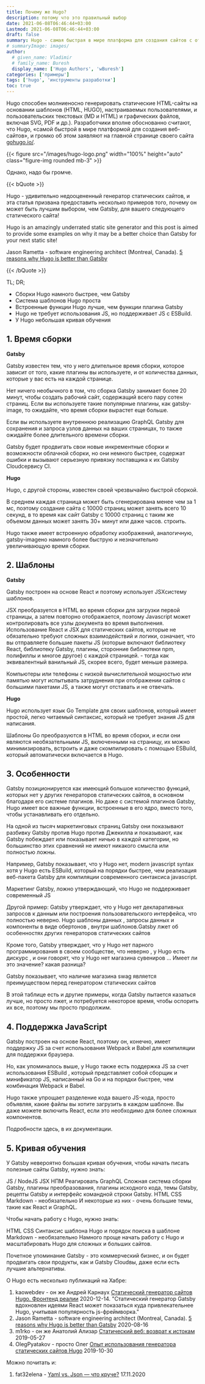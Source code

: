 ```yaml
---
title: Почему же Hugo?
description: потому что это правильный выбор
date: 2021-06-08T06:46:44+03:00
Lastmod: 2021-06-08T06:46:44+03:00
draft: false
summary: Hugo - самая быстрая в мире платформа для создания сайтов с открытым исходным кодом. Он активно развивается, и имеет дружелюбное сообщество. Недаром команда Bootstrap покинула достйный Jekyll мигрировала с Jekyll на Hugo для создания документации bs. Этот пример не единичный.
# summaryImage: images/
author:
  # given_name: Vladimir
  # family_name: Buresh
  display_name: ['Hugo Authors', 'wBuresh']
categories: ['примеры']
tags: ['hugo', 'инструменты разработки']
toc: true
---
```


Hugo способен молниеносно генерировать статические HTML-сайты на основании шаблонов (HTML, HUGO), настраиваемых пользователями, и пользовательских текстовых (MD и HTML) и графических файлов, включая SVG, PDF и др.). Разработчики вполне обоснованно считают, что Hugo, «самой быстрой в мире платформой для создания веб-сайтов», и громко об этом заявляют на главной странице своего сайта [gohugo.io/](https://gohugo.io/).

{{< figure src="/images/hugo-logo.png" width="100%" height="auto" class="figure-img rounded mb-3" >}}

Однако, надо бы громче.

{{< bQuote >}}
<p>Hugo - удивительно недооцененный генератор статических сайтов, и эта статья призвана предоставить несколько примеров того, почему он может быть лучшим выбором, чем Gatsby, для вашего следующего статического сайта!</p>
<p class="text-muted">
Hugo is an amazingly underrated static site generator and this post is aimed to provide some examples on why it may be a better choice than Gatsby for your next static site!</p>

<p class="small text-muted text-end">Jason Rametta - software engineering architect (Montreal, Canada).
<a href="https://rametta.org/posts/hugo-better-than-gatsby/">5 reasons why Hugo is better than Gatsby</a> </p>
{{< /bQuote >}}

TL; DR;

-   Сборки Hugo намного быстрее, чем Gatsby
-   Система шаблонов Hugo проста
-   Встроенные функции Hugo лучше, чем функции плагина Gatsby
-   Hugo не требует использования JS, но поддерживает JS с ESBuild.
-   У Hugo небольшая кривая обучения

## 1. Время сборки

**Gatsby**

Gatsby известен тем, что у него длительное время сборки, которое зависит от того, какие плагины вы используете, и от количества данных, которые у вас есть на каждой странице.

Нет ничего необычного в том, что сборка Gatsby занимает более 20 минут, чтобы создать рабочий сайт, содержащий всего пару сотен страниц. Если вы используете такие популярные плагины, как gatsby-image, то ожидайте, что время сборки вырастет еще больше.

Если вы используете внутреннюю реализацию GraphQL Gatsby для сохранения и запроса узлов данных на ваших страницах, то также ожидайте более длительного времени сборки.

Gatsby будет продвигать свои новые инкрементные сборки и возможности облачной сборки, но они немного быстрее, содержат ошибки и вызывают серьезную привязку поставщика к их Gatsby Cloudсервису CI.

**Hugo**

Hugo, с другой стороны, известен своей чрезвычайно быстрой сборкой.

В среднем каждая страница может быть сгенерирована менее чем за 1 мс, поэтому создание сайта с 10000 страниц может занять всего 10 секунд, в то время как сайт Gatsby с 10000 страниц с таким же объемом данных может занять 30+ минут или даже часов. строить.

Hugo также имеет встроенную обработку изображений, аналогичную, gatsby-imageно намного более быструю и незначительно увеличивающую время сборки.

## 2. Шаблоны

**Gatsby**

Gatsby построен на основе React и поэтому использует JSXсистему шаблонов.

JSX преобразуется в HTML во время сборки для загрузки первой страницы, а затем повторно отображается, поэтому Javascript может контролировать все узлы документа во время выполнения. Использование React и JSX для статических сайтов, которые не обязательно требуют сложных взаимодействий и логики, означает, что вы отправляете большие пакеты JS (которые включают библиотеку React, библиотеку Gatsby, плагины, сторонние библиотеки npm, полифиллы и многое другое) с каждой страницей. - тогда как эквивалентный ванильный JS, скорее всего, будет меньше размера.

Компьютеры или телефоны с низкой вычислительной мощностью или памятью могут испытывать затруднения при отображении сайтов с большими пакетами JS, а также могут отставать и не отвечать.

**Hugo**

Hugo использует язык Go Template для своих шаблонов, который имеет простой, легко читаемый синтаксис, который не требует знания JS для написания.

Шаблоны Go преобразуются в HTML во время сборки, и если они являются необязательными JS, включенными на страницу, их можно минимизировать, встроить и даже скомпилировать с помощью ESBuild, который автоматически включается в Hugo.

## 3. Особенности

Gatsby позиционируется как имеющий большое количество функций, которых нет у других генераторов статических сайтов, в основном благодаря его системе плагинов. Но даже с системой плагинов Gatsby, Hugo имеет все важные функции, встроенные в его ядро, вместо того, чтобы устанавливать его отдельно.

На одной из тысяч маркетинговых страниц Gatsby они показывают разбивку Gatsby против Hugo против Джекилла и показывают, как Gatsby побеждает или показывает ничью в каждой категории, но большинство этих сравнений не имеют никакого смысла или полностью ложны.

Например, Gatsby показывает, что у Hugo нет, modern javascript syntax хотя у Hugo есть ESBuild, который на порядки быстрее, чем реализация веб-пакета Gatsby для компиляции современного синтаксиса javascript.

Маркетинг Gatsby, ложно утверждающий, что Hugo не поддерживает современный JS

Другой пример: Gatsby утверждает, что у Hugo нет декларативных запросов к данным или построения пользовательского интерфейса, что полностью неверно. Hugo шаблоны данных , запросы данных и компоненты в виде обертонов , внутри шаблонов.Gatsby лжет об особенностях других генераторов статических сайтов

Кроме того, Gatsby утверждает, что у Hugo нет парного программирования в своем сообществе, что неверно , у Hugo есть дискурс , и они говорят, что у Hugo нет магазина сувениров ... Имеет ли это значение? какая разница?

Gatsby показывает, что наличие магазина swag является преимуществом перед генератором статических сайтов

В этой таблице есть и другие примеры, когда Gatsby пытается казаться лучше, но просто лжет, и потребуется некоторое время, чтобы оспорить их все, поэтому мы просто продолжим.

## 4. Поддержка JavaScript

Gatsby построен на основе React, поэтому он, конечно, имеет поддержку JS за счет использования Webpack и Babel для компиляции для поддержки браузера.

Но, как упоминалось выше, у Hugo также есть поддержка JS за счет использования ESBuild , который представляет собой сборщик и минификатор JS, написанный на Go и на порядки быстрее, чем комбинация Webpack и Babel.

Hugo также упрощает разделение кода вашего JS-кода, просто объявляя, какие файлы вы хотите загрузить в каждом шаблоне. Вы даже можете включить React, если это необходимо для более сложных компонентов.

Подробности здесь, в их документации.

## 5. Кривая обучения

У Gatsby невероятно большая кривая обучения, чтобы начать писать полезные сайты Gatsby, нужно знать:

JS / NodeJS
JSX
НПМ
Реагировать
GraphQL
Сложная система сборки Gatsby, плагины преобразования, плагины исходного кода, темы Gatsby, рецепты Gatsby и интерфейс командной строки Gatsby.
HTML
CSS
Markdown - необязательно
И некоторые из них - очень большие темы, такие как React и GraphQL.

Чтобы начать работу с Hugo, нужно знать:

HTML
CSS
Синтаксис шаблона Hugo и порядок поиска в шаблоне
Markdown - необязательно
Намного проще начать работу с Hugo и масштабировать Hugo для сложных и больших сайтов.

Почетное упоминание
Gatsby - это коммерческий бизнес, и он будет продвигать свои продукты, как и Gatsby Cloudвы, даже если есть лучшие альтернативы.




О Hugo есть несколько публикаций на Хабре:

1.  kaowebdev - он же Андрей Карнаух [Статический генератор сайтов Hugo. Фронтенд реалии](https://m.habr.com/ru/post/532738/) 2020-12-14. "Статический генератор Gatsby вдохновлен идеями React может показаться куда привлекательнее Hugo, учитывая популярность js-фреймворка."
2.  Jason Rametta - software engineering architect (Montreal, Canada). [5 reasons why Hugo is better than Gatsby](https://rametta.org/posts/hugo-better-than-gatsby/) 2020-08-16
1.  m1rko - он же Анатолий Ализар [Статический веб: возврат к истокам](https://m.habr.com/ru/post/453656/) 2019-05-27
1.  OlegPyatakov - просто Олег [Опыт использования генератора статических сайтов Hugo](https://habr.com/p/473656/) 2019-10-30

Можно почитать и:

1.  fat32elena - [Yaml vs. Json — что круче?](https://habr.com/ru/company/rambler_and_co/blog/525498/) 17.11.2020
